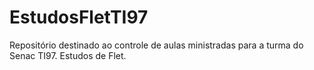 # EstudosFletTI97
Repositório destinado ao controle de aulas ministradas para a turma do Senac TI97.
Estudos de Flet.
